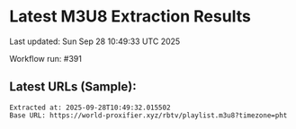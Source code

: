 # Latest M3U8 Extraction Results

Last updated: Sun Sep 28 10:49:33 UTC 2025

Workflow run: #391

## Latest URLs (Sample):
```
Extracted at: 2025-09-28T10:49:32.015502
Base URL: https://world-proxifier.xyz/rbtv/playlist.m3u8?timezone=pht

```
